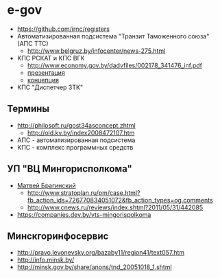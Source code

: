 # e-gov

* https://github.com/irnc/registers
* Автоматизированная подсистема "Транзит Таможенного союза" (АПС ТТС)
  * http://www.belgruz.by/infocenter/news-275.html
* КПС РСКАТ и КПС ВГК
  * http://www.economy.gov.by/dadvfiles/002178_341476_inf.pdf
  * [презентация](http://www.eurasiancommission.org/ru/act/energetikaiinfr/transport/Documents/%D0%9F%D1%80%D0%B5%D0%B7%D0%B5%D0%BD%D1%82%D0%B0%D1%86%D0%B8%D1%8F%20%D0%BF%D0%BE%20%D0%98%D0%BD%D1%84%D0%BE%D1%80%D0%BC%D0%B0%D1%86%D0%B8%D0%BE%D0%BD%D0%BD%D0%BE%D0%BC%D1%83%20%D0%BE%D0%B1%D0%BC%D0%B5%D0%BD%D1%83%20%D0%BF%D1%80%D0%B8%20%D0%BE%D1%81%D1%83%D1%89%D0%B5%D1%81%D1%82%D0%B2%D0%BB%D0%B5%D0%BD%D0%B8%D0%B8%20%D1%82%D1%80%D0%B0%D0%BD%D1%81%D0%BF%D0%BE%D1%80%D1%82%D0%BD%D0%BE%D0%B3%D0%BE%20(%D0%B0%D0%B2%D1%82%D0%BE%D0%BC%D0%BE%D0%B1%D0%B8%D0%BB%D1%8C%D0%BD%D0%BE%D0%B3%D0%BE)%20%D0%BA%D0%BE%D0%BD%D1%82%D1%80%D0%BE%D0%BB%D1%8F%20%D0%B2%20%D1%80%D0%B0%D0%BC%D0%BA%D0%B0%D1%85%20%D0%A2%D0%A1%20%D0%B8%20%D0%95%D0%AD%D0%9F%20(1).pptx)
  * [концепция](http://www.eurasiancommission.org/ru/act/energetikaiinfr/transport/Documents/%D0%9F%D1%80%D0%BE%D0%B5%D0%BA%D1%82%20%D0%9A%D0%BE%D0%BD%D1%86%D0%B5%D0%BF%D1%86%D0%B8%D0%B8%20%C2%AB%D0%98%D0%BD%D1%84%D0%BE%D1%80%D0%BC%D0%B0%D1%86%D0%B8%D0%BE%D0%BD%D0%BD%D0%BE%D0%B5%20%D0%BE%D0%B1%D0%B5%D1%81%D0%BF%D0%B5%D1%87%D0%B5%D0%BD%D0%B8%D0%B5%20%D1%82%D1%80%D0%B0%D0%BD%D1%81%D0%BF%D0%BE%D1%80%D1%82%D0%BD%D0%BE%D0%B3%D0%BE%20(%D0%B0%D0%B2%D1%82%D0%BE%D0%BC%D0%BE%D0%B1%D0%B8%D0%BB%D1%8C%D0%BD%D0%BE%D0%B3%D0%BE)%20%D0%BA%D0%BE%D0%BD%D1%82%D1%80%D0%BE%D0%BB%D1%8F%20%D0%BD%D0%B0%20%D0%B2%D0%BD%D0%B5%D1%88%D0%BD%D0%B5%D0%B9%20%D0%B3%D1%80%D0%B0%D0%BD%D0%B8%D1%86%D0%B5%20%D0%A2%D0%A1%20%D0%B8%20%D0%95%D0%AD%D0%9F%C2%BB.docx)
* КПС "Диспетчер ЗТК"

## Термины

* http://philosoft.ru/gost34asconcept.zhtml
  * http://old.kv.by/index2008472107.htm
* АПС - автоматизированная подсистема
* КПС - комплекс программных средств
 
## УП "ВЦ Мингорисполкома"

* [Матвей Брагинский](https://www.facebook.com/matveibrag)
  * http://www.stratoplan.ru/pm/case.html?fb_action_ids=726770834051072&fb_action_types=og.comments
  * http://www.cnews.ru/reviews/index.shtml?2011/05/31/442085
* https://companies.dev.by/vts-mingorispolkoma

## Минскгоринфосервис

* http://pravo.levonevsky.org/bazaby11/region41/text057.htm
* http://info.minsk.by/
* http://minsk.gov.by/share/anons/tnd_20051018_1.shtml
